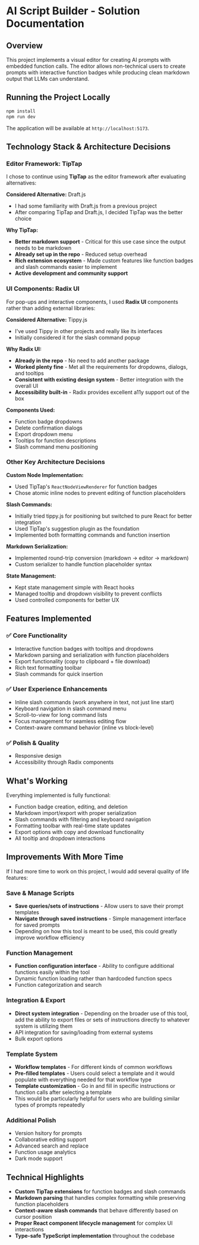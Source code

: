 # AI Script Builder - Solution Documentation

## Overview

This project implements a visual editor for creating AI prompts with embedded function calls. The editor allows non-technical users to create prompts with interactive function badges while producing clean markdown output that LLMs can understand.

## Running the Project Locally

```bash
npm install
npm run dev
```

The application will be available at `http://localhost:5173`.

## Technology Stack & Architecture Decisions

### Editor Framework: TipTap

I chose to continue using **TipTap** as the editor framework after evaluating alternatives:

**Considered Alternative:** Draft.js
- I had some familiarity with Draft.js from a previous project
- After comparing TipTap and Draft.js, I decided TipTap was the better choice

**Why TipTap:**
- **Better markdown support** - Critical for this use case since the output needs to be markdown
- **Already set up in the repo** - Reduced setup overhead
- **Rich extension ecosystem** - Made custom features like function badges and slash commands easier to implement
- **Active development and community support**

### UI Components: Radix UI

For pop-ups and interactive components, I used **Radix UI** components rather than adding external libraries:

**Considered Alternative:** Tippy.js
- I've used Tippy in other projects and really like its interfaces
- Initially considered it for the slash command popup

**Why Radix UI:**
- **Already in the repo** - No need to add another package
- **Worked plenty fine** - Met all the requirements for dropdowns, dialogs, and tooltips
- **Consistent with existing design system** - Better integration with the overall UI
- **Accessibility built-in** - Radix provides excellent a11y support out of the box

**Components Used:**
- Function badge dropdowns
- Delete confirmation dialogs  
- Export dropdown menu
- Tooltips for function descriptions
- Slash command menu positioning

### Other Key Architecture Decisions

**Custom Node Implementation:**
- Used TipTap's `ReactNodeViewRenderer` for function badges
- Chose atomic inline nodes to prevent editing of function placeholders

**Slash Commands:**
- Initially tried tippy.js for positioning but switched to pure React for better integration
- Used TipTap's suggestion plugin as the foundation
- Implemented both formatting commands and function insertion

**Markdown Serialization:**
- Implemented round-trip conversion (markdown → editor → markdown)
- Custom serializer to handle function placeholder syntax

**State Management:**
- Kept state management simple with React hooks
- Managed tooltip and dropdown visibility to prevent conflicts
- Used controlled components for better UX

## Features Implemented

### ✅ Core Functionality
- Interactive function badges with tooltips and dropdowns
- Markdown parsing and serialization with function placeholders
- Export functionality (copy to clipboard + file download)
- Rich text formatting toolbar
- Slash commands for quick insertion

### ✅ User Experience Enhancements
- Inline slash commands (work anywhere in text, not just line start)
- Keyboard navigation in slash command menu
- Scroll-to-view for long command lists
- Focus management for seamless editing flow
- Context-aware command behavior (inline vs block-level)

### ✅ Polish & Quality
- Responsive design
- Accessibility through Radix components

## What's Working

Everything implemented is fully functional:
- Function badge creation, editing, and deletion
- Markdown import/export with proper serialization
- Slash commands with filtering and keyboard navigation
- Formatting toolbar with real-time state updates
- Export options with copy and download functionality
- All tooltip and dropdown interactions

## Improvements With More Time

If I had more time to work on this project, I would add several quality of life features:

### Save & Manage Scripts
- **Save queries/sets of instructions** - Allow users to save their prompt templates
- **Navigate through saved instructions** - Simple management interface for saved prompts
- Depending on how this tool is meant to be used, this could greatly improve workflow efficiency

### Function Management
- **Function configuration interface** - Ability to configure additional functions easily within the tool
- Dynamic function loading rather than hardcoded function specs
- Function categorization and search

### Integration & Export
- **Direct system integration** - Depending on the broader use of this tool, add the ability to export files or sets of instructions directly to whatever system is utilizing them
- API integration for saving/loading from external systems
- Bulk export options

### Template System
- **Workflow templates** - For different kinds of common workflows
- **Pre-filled templates** - Users could select a template and it would populate with everything needed for that workflow type
- **Template customization** - Go in and fill in specific instructions or function calls after selecting a template
- This would be particularly helpful for users who are building similar types of prompts repeatedly

### Additional Polish
- Version hsitory for prompts
- Collaborative editing support
- Advanced search and replace
- Function usage analytics
- Dark mode support

## Technical Highlights

- **Custom TipTap extensions** for function badges and slash commands
- **Markdown parsing** that handles complex formatting while preserving function placeholders
- **Context-aware slash commands** that behave differently based on cursor position
- **Proper React component lifecycle management** for complex UI interactions
- **Type-safe TypeScript implementation** throughout the codebase
